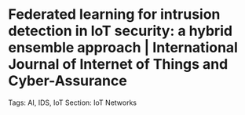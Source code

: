 # Federated learning for intrusion detection in IoT security: a hybrid ensemble approach | International Journal of Internet of Things and Cyber-Assurance

Tags: AI, IDS, IoT
Section: IoT Networks